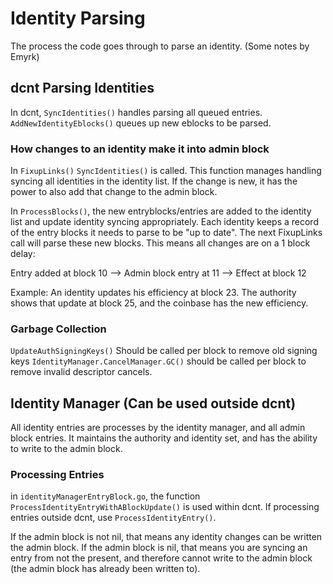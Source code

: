 # Identity Parsing

The process the code goes through to parse an identity. (Some notes by Emyrk)

## dcnt Parsing Identities

In dcnt, `SyncIdentities()` handles parsing all queued entries. `AddNewIdentityEblocks()` queues up new eblocks to be parsed.


### How changes to an identity make it into admin block

In `FixupLinks()` `SyncIdentities()` is called. This function manages handling syncing all identities in the identity list. If the change is new, it has the power to also add that change to the admin block.

In `ProcessBlocks()`, the new entryblocks/entries are added to the identity list and update identity syncing appropriately. Each identity keeps a record of the entry blocks it needs to parse to be "up to date". The next FixupLinks call will parse these new blocks. This means all changes are on a 1 block delay:


Entry added at block 10 --> Admin block entry at 11 --> Effect at block 12

Example: An identity updates his efficiency at block 23. The authority shows that update at block 25, and the coinbase has the new efficiency.


### Garbage Collection

`UpdateAuthSigningKeys()` Should be called per block to remove old signing keys
`IdentityManager.CancelManager.GC()` should be called per block to remove invalid descriptor cancels.


## Identity Manager (Can be used outside dcnt)

All identity entries are processes by the identity manager, and all admin block entries. It maintains the authority and identity set, and has the ability to write to the admin block.

### Processing Entries

in `identityManagerEntryBlock.go`, the function `ProcessIdentityEntryWithABlockUpdate()` is used within dcnt. If processing entries outside dcnt, use `ProcessIdentityEntry()`.

If the admin block is not nil, that means any identity changes can be written the admin block. If the admin block is nil, that means you are syncing an entry from not the present, and therefore cannot write to the admin block (the admin block has already been written to).